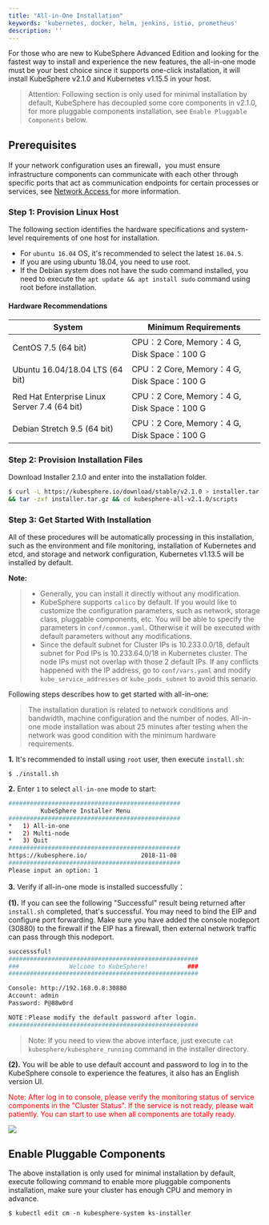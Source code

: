 ```yaml
---
title: "All-in-One Installation"
keywords: 'kubernetes, docker, helm, jenkins, istio, prometheus'
description: ''
---
```


For those who are new to KubeSphere Advanced Edition and looking for the fastest way to install and experience the new features, the all-in-one mode must be your best choice since it supports one-click installation, it will install KubeSphere v2.1.0 and Kubernetes v1.15.5 in your host.

> Attention: Following section is only used for minimal installation by default, KubeSphere has decoupled some core components in v2.1.0, for more pluggable components installation, see `Enable Pluggable Components` below.


<!-- <asciinema-player src="/all-in-one.json" cols="99" rows="41"></asciinema-player> -->

## Prerequisites

If your network configuration uses an firewall，you must ensure infrastructure components can communicate with each other through specific ports that act as communication endpoints for certain processes or services, see [Network Access
](https://github.com/kubesphere/ks-installer/blob/master/docs/NetWorkAccess.md) for more information.

### Step 1: Provision Linux Host

The following section identifies the hardware specifications and system-level requirements of one host for installation.

- For `ubuntu 16.04` OS, it's recommended to select the latest `16.04.5`.
- If you are using ubuntu 18.04, you need to use root.
- If the Debian system does not have the sudo command installed, you need to execute the `apt update && apt install sudo` command using root before installation.

#### Hardware Recommendations

| System  | Minimum Requirements |
| ------- | ----------- |
| CentOS 7.5 (64 bit)         | CPU：2 Core,  Memory：4 G, Disk Space：100 G |
| Ubuntu 16.04/18.04 LTS (64 bit)   | CPU：2 Core,  Memory：4 G, Disk Space：100 G |
| Red Hat Enterprise Linux Server 7.4 (64 bit) | CPU：2 Core,  Memory：4 G, Disk Space：100 G  |
|Debian Stretch 9.5 (64 bit)| CPU：2 Core,  Memory：4 G, Disk Space：100 G  |

### Step 2: Provision Installation Files

<!-- <div class="md-tabs">
<input type="radio" name="tabs" id="stable" checked="checked">
<label for="stable">Online Installer (2.0.2)</label>
<span class="md-tab">

Download `KubeSphere Advanced Edition 2.0.2` and enter into the installation folder.

```bash
$ curl -L https://kubesphere.io/download/stable/advanced-2.0.2 > advanced-2.0.2.tar.gz \
&& tar -zxf advanced-2.0.2.tar.gz && cd kubesphere-all-advanced-2.0.2/scripts
```

</span>
<input type="radio" name="tabs" id="offline">
<label for="offline">Offline Installer (2.0.2)</label>
<span class="md-tab">

Download `KubeSphere Advanced Edition 2.0.2` and enter into the installation folder.

```bash
$ curl -L https://kubesphere.io/download/offline/advanced-2.0.2 > advanced-2.0.2.tar.gz && tar -zxf advanced-2.0.2.tar.gz && cd kubesphere-all-offline-advanced-2.0.2/scripts
```

</span>
</div> -->

Download Installer 2.1.0 and enter into the installation folder.

```bash
$ curl -L https://kubesphere.io/download/stable/v2.1.0 > installer.tar.gz \
&& tar -zxf installer.tar.gz && cd kubesphere-all-v2.1.0/scripts
```

### Step 3: Get Started With Installation

All of these procedures will be automatically processing in this installation, such as the environment and file monitoring, installation of Kubernetes and etcd, and storage and network configuration, Kubernetes v1.13.5 will be installed by default.

**Note:**

> - Generally, you can install it directly without any modification.
> - KubeSphere supports `calico` by default. If you would like to customize the configuration parameters, such as network, storage class, pluggable components, etc. You will be able to specify the parameters in `conf/common.yaml`. Otherwise it will be executed with default parameters without any modifications.
> - Since the default subnet for Cluster IPs is 10.233.0.0/18, default subnet for Pod IPs is 10.233.64.0/18 in Kubernetes cluster. The node IPs must not overlap with those 2 default IPs. If any conflicts happened with the IP address, go to `conf/vars.yaml` and modify `kube_service_addresses` or `kube_pods_subnet` to avoid this senario.

Following steps describes how to get started with all-in-one:

> The installation duration is related to network conditions and bandwidth, machine configuration and the number of nodes. All-in-one mode installation was about 25 minutes after testing when the network was good condition with the minimum hardware requirements.

**1.** It's recommended to install using `root` user, then execute `install.sh`:

```
$ ./install.sh
```

**2.** Enter `1` to select `all-in-one` mode to start:

```bash
################################################
         KubeSphere Installer Menu
################################################
*   1) All-in-one
*   2) Multi-node
*   3) Quit
################################################
https://kubesphere.io/               2018-11-08
################################################
Please input an option: 1
```

**3.** Verify if all-in-one mode is installed successfully：

**(1).** If you can see the following "Successful" result being returned after `install.sh` completed, that's successful. You may need to bind the EIP and configure port forwarding. Make sure you have added the console nodeport (30880) to the firewall if the EIP has a firewall, then external network traffic can pass through this nodeport.

```bash
successsful!
#####################################################
###              Welcome to KubeSphere!           ###
#####################################################

Console: http://192.168.0.8:30880
Account: admin
Password: P@88w0rd

NOTE：Please modify the default password after login.
#####################################################
```

> Note: If you need to view the above interface, just execute `cat kubesphere/kubesphere_running` command in the installer directory.

**(2).** You will be able to use default account and password to log in to the KubeSphere console to experience the features, it also has an English version UI.

<font color=red>Note: After log in to console, please verify the monitoring status of service components in the "Cluster Status". If the service is not ready, please wait patiently. You can start to use when all components are totally ready.</font>

![](https://pek3b.qingstor.com/kubesphere-docs/png/20191014095317.png)

## Enable Pluggable Components

The above installation is only used for minimal installation by default, execute following command to enable more pluggable components installation, make sure your cluster has enough CPU and memory in advance.

```
$ kubectl edit cm -n kubesphere-system ks-installer
```
